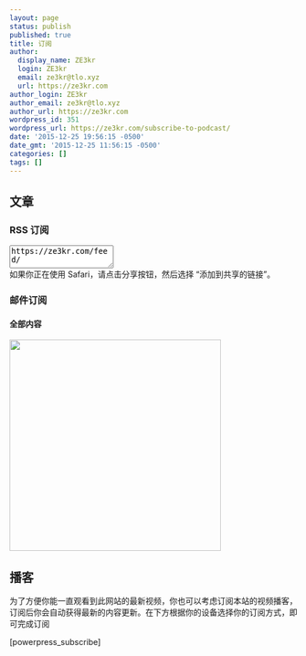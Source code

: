 ```yaml
---
layout: page
status: publish
published: true
title: 订阅
author:
  display_name: ZE3kr
  login: ZE3kr
  email: ze3kr@tlo.xyz
  url: https://ze3kr.com
author_login: ZE3kr
author_email: ze3kr@tlo.xyz
author_url: https://ze3kr.com
wordpress_id: 351
wordpress_url: https://ze3kr.com/subscribe-to-podcast/
date: '2015-12-25 19:56:15 -0500'
date_gmt: '2015-12-25 11:56:15 -0500'
categories: []
tags: []
---
```

<h2>文章</h2>
<h3>RSS 订阅</h3>
<p><textarea readonly="readonly" style="height:3em">https://ze3kr.com/feed/</textarea><br />
如果你正在使用 Safari，请点击分享按钮，然后选择 “添加到共享的链接”。</p>
<h3>邮件订阅</h3>
<h4>全部内容</h4>
<p><a href="https://ifttt.com/recipes/177443-ze3kr" target="_blank"><img src="https://ze3kr.com/wp-content/uploads/sites/2/2016/02/177443-1.png" width="370px" style="max-width:100%" /></a></p>
<h2>播客</h2>
<p>为了方便你能一直观看到此网站的最新视频，你也可以考虑订阅本站的视频播客，订阅后你会自动获得最新的内容更新。在下方根据你的设备选择你的订阅方式，即可完成订阅</p>
<p>[powerpress_subscribe]</p>
